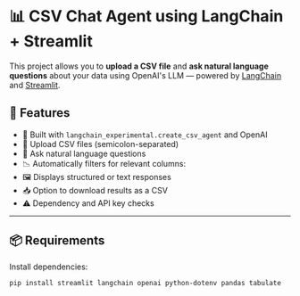 # 📊 CSV Chat Agent using LangChain + Streamlit

This project allows you to **upload a CSV file** and **ask natural language questions** about your data using OpenAI's LLM — powered by [LangChain](https://github.com/langchain-ai/langchain) and [Streamlit](https://streamlit.io/).

## 🚀 Features

- 🧠 Built with `langchain_experimental.create_csv_agent` and OpenAI
- 📁 Upload CSV files (semicolon-separated)
- 💬 Ask natural language questions
- 📉 Automatically filters for relevant columns:
- 🖼️ Displays structured or text responses
- 📥 Option to download results as a CSV
- ⚠️ Dependency and API key checks

---

## 📦 Requirements

Install dependencies:

```bash
pip install streamlit langchain openai python-dotenv pandas tabulate
